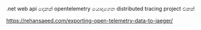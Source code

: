 .net web api දෙකක් opentelemetry යොදාගෙන distributed tracing project එකක්

https://rehansaeed.com/exporting-open-telemetry-data-to-jaeger/
